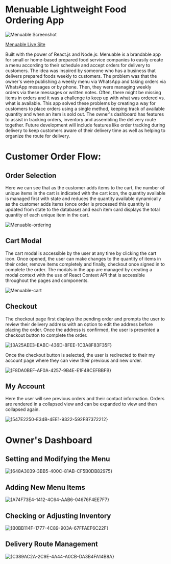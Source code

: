 # Menuable Lightweight Food Ordering App

![Menuable Screenshot](https://github.com/stevenseb/Menuable/blob/main/menuable.png)


<a href="https://menuable-main.onrender.com">Menuable Live Site</a>

Built with the power of React.js and Node.js: Menuable is a brandable app for small or home-based prepared food service companies to easily create a menu according to their schedule and accept orders for delivery to customers. The idea was inspired by someone who has a business that delivers prepared foods weekly to customers. The problem was that the owner's were publishing a weekly menu via WhatsApp and taking orders via WhatsApp messages or by phone. Then, they were managing weekly orders via these messages or written notes. Often, there might be missing items in orders and it was a challenge to keep up with what was ordered vs. what is available. This app solved these problems by creating a way for customers to place orders using a single method, keeping track of available quantity and when an item is sold out. The owner's dashboard has features to assist in tracking orders, inventory and assembling the delivery route together. Future development will include features like order tracking during delivery to keep customers aware of their delivery time as well as helping to organize the route for delivery.   

# Customer Order Flow:

## Order Selection
Here we can see that as the customer adds items to the cart, the number of unique items in the cart is indicated with the cart icon, the quantity available is managed first with state and reduces the quantity available dynamically as the customer adds items (once order is processed this quantity is updated from state to the database) and each item card displays the total quantity of each unique item in the cart.



![Menuable-ordering](https://github.com/user-attachments/assets/a3e6c136-59e7-44f8-871b-44d5e42af9f8)


## Cart Modal
The cart modal is accessible by the user at any time by clicking the cart icon. Once opened, the user can make changes to the quantity of items in their order, remove items completely and finally, checkout once signed in to complete the order. The modals in the app are managed by creating a modal context with the use of React Context API that is accessible throughout the pages and components.

![Menuable-cart](https://github.com/user-attachments/assets/e9b160a4-2f05-40f5-9e0e-0d57ff6e17df)

## Checkout
The checkout page first displays the pending order and prompts the user to review their delivery address with an option to edit the address before placing the order. Once the address is confirmed, the user is presented a checkout button to complete the order.

![{3A25AEE3-EABC-436D-8FEE-1C3A8F83F35F}](https://github.com/user-attachments/assets/95a4ef1a-1a92-42f5-ad5f-553c2a470a79)

Once the checkout button is selected, the user is redirected to their my account page where they can view their previous and new order.

![{F8DA0BEF-AF0A-4257-9B4E-E1F48CEFBBFB}](https://github.com/user-attachments/assets/e4b0817b-1086-4b51-97e2-23ae597d72f5)

## My Account
Here the user will see previous orders and their contact information. Orders are rendered in a collapsed view and can be expanded to view and then collapsed again.

![{547E2250-E34B-4EE1-9322-592FB7372212}](https://github.com/user-attachments/assets/fa0bb264-260d-4049-8e50-63d8e1249dbc)

# Owner's Dashboard
## Setting and Modifying the Menu


![{648A3039-3BB5-400C-81AB-CF5B0DB82975}](https://github.com/user-attachments/assets/43ff07cc-0db7-41a0-9fb8-987e94154785)


## Adding New Menu Items

![{A74F73E4-1412-4C64-AAB6-04676F4EE7F7}](https://github.com/user-attachments/assets/db9bf4b7-06ce-4b87-bc8d-7b296fc59fe9)


## Checking or Adjusting Inventory


![{B0BB114F-1777-4C89-903A-67FFAEF6C22F}](https://github.com/user-attachments/assets/b6458702-ee3f-42f9-89c9-d33a12d8ffc4)

## Delivery Route Management


![{C389AC2A-2C9E-4A44-A0CB-DA3B4FA14B8A}](https://github.com/user-attachments/assets/91f5bf71-b50f-479c-a748-f1b3c1f93b4c)




